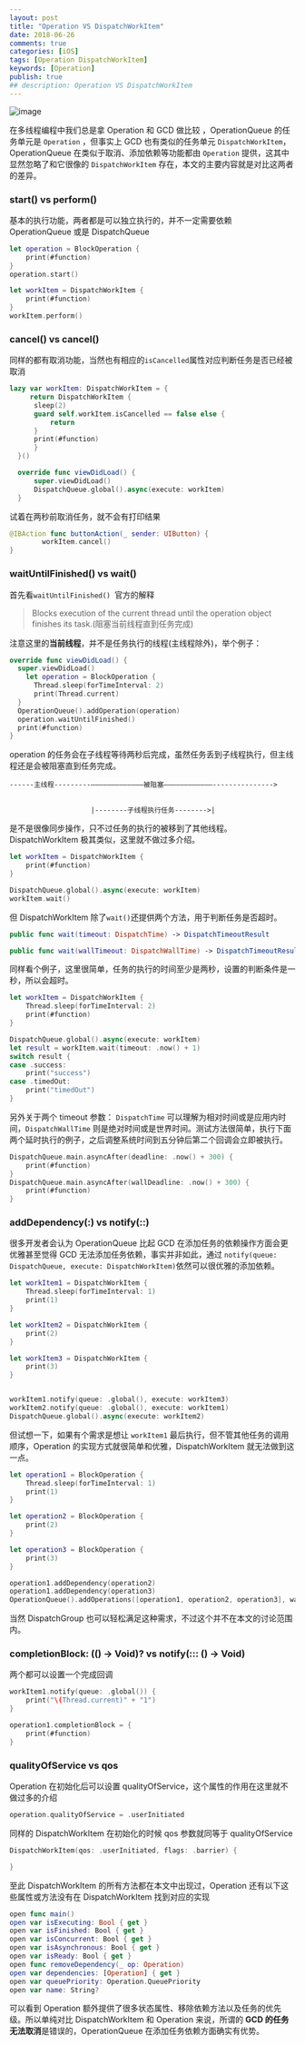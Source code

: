 ```yaml
---
layout: post
title: "Operation VS DispatchWorkItem"
date: 2018-06-26
comments: true
categories: [iOS]
tags: [Operation DispatchWorkItem]
keywords: [Operation]
publish: true
## description: Operation VS DispatchWorkItem
---
```




![image](/assets/images/OVSD/OVSD-1.jpg)



在多线程编程中我们总是拿 Operation 和 GCD 做比较 ，OperationQueue 的任务单元是 `Operation` ，但事实上 GCD 也有类似的任务单元 `DispatchWorkItem`，OperationQueue 在类似于取消、添加依赖等功能都由 `Operation` 提供，这其中显然忽略了和它很像的 `DispatchWorkItem` 存在，本文的主要内容就是对比这两者的差异。



### start()  vs perform()

基本的执行功能，两者都是可以独立执行的，并不一定需要依赖 OperationQueue 或是 DispatchQueue

```swift
let operation = BlockOperation {
    print(#function)
}
operation.start()
```

```swift
let workItem = DispatchWorkItem {
    print(#function)
}
workItem.perform()
```



### cancel() vs cancel()

同样的都有取消功能，当然也有相应的`isCancelled`属性对应判断任务是否已经被取消

```swift
lazy var workItem: DispatchWorkItem = {
     return DispatchWorkItem {
      sleep(2)
      guard self.workItem.isCancelled == false else {
          return
      }
      print(#function)
      }
  }()

  override func viewDidLoad() {
      super.viewDidLoad()
      DispatchQueue.global().async(execute: workItem)
  }
```

试着在两秒前取消任务，就不会有打印结果

```swift
@IBAction func buttonAction(_ sender: UIButton) {
		workItem.cancel()
}
```



### waitUntilFinished() vs wait()

首先看`waitUntilFinished() `官方的解释

> Blocks execution of the current thread until the operation object finishes its task.(阻塞当前线程直到任务完成)

注意这里的**当前线程**，并不是任务执行的线程(主线程除外)，举个例子：

```swift
override func viewDidLoad() {
  super.viewDidLoad()
	let operation = BlockOperation {
      Thread.sleep(forTimeInterval: 2)
      print(Thread.current)
  }
  OperationQueue().addOperation(operation)
  operation.waitUntilFinished()
  print(#function)
}
```

operation 的任务会在子线程等待两秒后完成，虽然任务丢到子线程执行，但主线程还是会被阻塞直到任务完成。

```
------主线程---------—————————————被阻塞————————————--------------->


                    |--------子线程执行任务-------->|

```

是不是很像同步操作，只不过任务的执行的被移到了其他线程。DispatchWorkItem 极其类似，这里就不做过多介绍。

```swift
let workItem = DispatchWorkItem {
    print(#function)
}

DispatchQueue.global().async(execute: workItem)
workItem.wait()
```

但 DispatchWorkItem 除了`wait()`还提供两个方法，用于判断任务是否超时。

```swift
public func wait(timeout: DispatchTime) -> DispatchTimeoutResult

public func wait(wallTimeout: DispatchWallTime) -> DispatchTimeoutResult
```

同样看个例子，这里很简单，任务的执行的时间至少是两秒，设置的判断条件是一秒，所以会超时。

```swift
let workItem = DispatchWorkItem {
    Thread.sleep(forTimeInterval: 2)
    print(#function)
}

DispatchQueue.global().async(execute: workItem)
let result = workItem.wait(timeout: .now() + 1)
switch result {
case .success:
    print("success")
case .timedOut:
    print("timedOut")
}
```

另外关于两个 timeout 参数： `DispatchTime` 可以理解为相对时间或是应用内时间，`DispatchWallTime` 则是绝对时间或是世界时间。测试方法很简单，执行下面两个延时执行的例子，之后调整系统时间到五分钟后第二个回调会立即被执行。

```swift
DispatchQueue.main.asyncAfter(deadline: .now() + 300) {
    print(#function)
}
DispatchQueue.main.asyncAfter(wallDeadline: .now() + 300) {
    print(#function)
}
```



### addDependency(:)  vs notify(::)



很多开发者会认为 OperationQueue 比起 GCD 在添加任务的依赖操作方面会更优雅甚至觉得 GCD 无法添加任务依赖，事实并非如此，通过 `notify(queue: DispatchQueue, execute: DispatchWorkItem)`依然可以很优雅的添加依赖。

```swift
let workItem1 = DispatchWorkItem {
    Thread.sleep(forTimeInterval: 1)
    print(1)
}

let workItem2 = DispatchWorkItem {
    print(2)
}

let workItem3 = DispatchWorkItem {
    print(3)
}


workItem1.notify(queue: .global(), execute: workItem3)
workItem2.notify(queue: .global(), execute: workItem1)
DispatchQueue.global().async(execute: workItem2)
```



但试想一下，如果有个需求是想让 `workItem1` 最后执行，但不管其他任务的调用顺序，Operation 的实现方式就很简单和优雅，DispatchWorkItem 就无法做到这一点。

```swift
let operation1 = BlockOperation {
    Thread.sleep(forTimeInterval: 1)
    print(1)
}

let operation2 = BlockOperation {
    print(2)
}

let operation3 = BlockOperation {
    print(3)
}

operation1.addDependency(operation2)
operation1.addDependency(operation3)
OperationQueue().addOperations([operation1, operation2, operation3], waitUntilFinished: false)
```

当然 DispatchGroup 也可以轻松满足这种需求，不过这个并不在本文的讨论范围内。



### completionBlock: (() -> Void)? vs notify(::: () -> Void)

两个都可以设置一个完成回调

```swift
workItem1.notify(queue: .global()) {
    print("\(Thread.current)" + "1")
}
```

```swift
operation1.completionBlock = {
    print(#function)
}
```



### qualityOfService vs qos

Operation 在初始化后可以设置 qualityOfService，这个属性的作用在这里就不做过多的介绍

```swift
operation.qualityOfService = .userInitiated
```

同样的 DispatchWorkItem 在初始化的时候 qos 参数就同等于 qualityOfService

```swift
DispatchWorkItem(qos: .userInitiated, flags: .barrier) {

}
```



至此  DispatchWorkItem 的所有方法都在本文中出现过，Operation 还有以下这些属性或方法没有在 DispatchWorkItem 找到对应的实现

```swift
open func main()
open var isExecuting: Bool { get }
open var isFinished: Bool { get }
open var isConcurrent: Bool { get }
open var isAsynchronous: Bool { get }
open var isReady: Bool { get }
open func removeDependency(_ op: Operation)
open var dependencies: [Operation] { get }
open var queuePriority: Operation.QueuePriority
open var name: String?
```

可以看到 Operation 额外提供了很多状态属性、移除依赖方法以及任务的优先级。所以单纯对比 DispatchWorkItem 和 Operation 来说，所谓的 **GCD 的任务无法取消**是错误的，OperationQueue 在添加任务依赖方面确实有优势。





